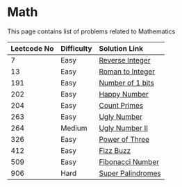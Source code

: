 # Math

This page contains list of problems related to Mathematics

| Leetcode No | Difficulty | Solution Link |
| :--- | :--- | :--- |
| 7 | Easy | [Reverse Integer](leetcode-easy/leetcode-7-reverse-integer.md) |
| 13 | Easy | [Roman to Integer](leetcode-easy/leetcode-13-roman-to-integer.md) |
| 191 | Easy | [Number of 1 bits](leetcode-easy/leetcode-191-number-of-1-bits.md) |
| 202 | Easy | [Happy Number](leetcode-easy/leetcode-202-happy-number.md) |
| 204 | Easy | [Count Primes](leetcode-easy/leetcode-204-count-primes.md) |
| 263 | Easy | [Ugly Number](leetcode-easy/leetcode-204-count-primes.md) |
| 264 | Medium | [Ugly Number II](leetcode-medium/leetcode-264-ugly-number-ii.md) |
| 326 | Easy | [Power of Three](leetcode-easy/leetcode-326-power-of-three.md) |
| 412 | Easy | [Fizz Buzz](leetcode-easy/leetcode-412-fizz-buzz.md) |
| 509 | Easy | [Fibonacci Number](leetcode-easy/leetcode-509-fibonacci-number.md) |
| 906 | Hard | [Super Palindromes](leetcode-hard/leetcode-906-super-palindromes.md) |






